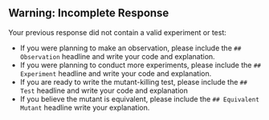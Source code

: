 ## Warning: Incomplete Response

Your previous response did not contain a valid experiment or test:
- If you were planning to make an observation, please include the `## Observation` headline and write your code and explanation.
- If you were planning to conduct more experiments, please include the `## Experiment` headline and write your code and explanation.
- If you are ready to write the mutant-killing test, please include the `## Test` headline and write your code and explanation
- If you believe the mutant is equivalent, please include the `## Equivalent Mutant` headline write your explanation.
